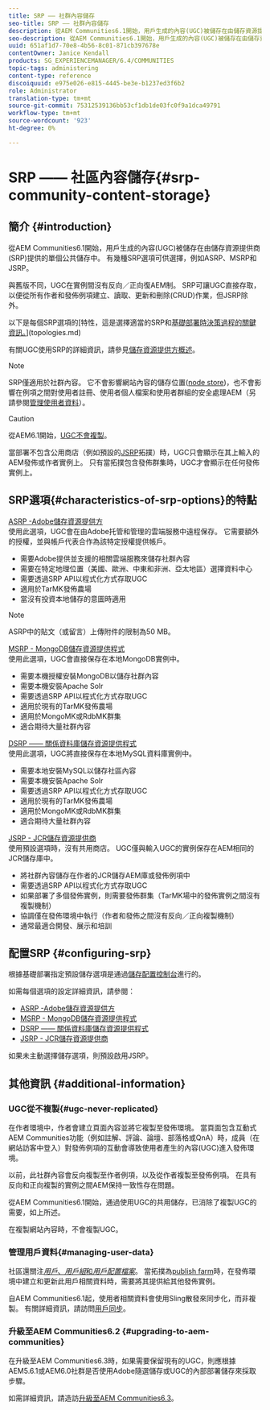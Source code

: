 ```yaml
---
title: SRP —— 社群內容儲存
seo-title: SRP —— 社群內容儲存
description: 從AEM Communities6.1開始，用戶生成的內容(UGC)被儲存在由儲存資源提供商(SRP)提供的單個公共儲存中
seo-description: 從AEM Communities6.1開始，用戶生成的內容(UGC)被儲存在由儲存資源提供商(SRP)提供的單個公共儲存中
uuid: 651af1d7-70e8-4b56-8c01-871cb397678e
contentOwner: Janice Kendall
products: SG_EXPERIENCEMANAGER/6.4/COMMUNITIES
topic-tags: administering
content-type: reference
discoiquuid: e975e026-e815-4445-be3e-b1237ed3f6b2
role: Administrator
translation-type: tm+mt
source-git-commit: 75312539136bb53cf1db1de03fc0f9a1dca49791
workflow-type: tm+mt
source-wordcount: '923'
ht-degree: 0%

---
```



# SRP —— 社區內容儲存{#srp-community-content-storage}

## 簡介 {#introduction}

從AEM Communities6.1開始，用戶生成的內容(UGC)被儲存在由儲存資源提供商(SRP)提供的單個公共儲存中。 有幾種SRP選項可供選擇，例如ASRP、MSRP和JSRP。

與舊版不同，UGC在實例間沒有反向／正向復AEM制。 SRP可讓UGC直接存取，以便從所有作者和發佈例項建立、讀取、更新和刪除(CRUD)作業，但JSRP除外。

以下是每個SRP選項的[特性，這是選擇適當的SRP和[基礎部署時決策過程的關鍵資訊。](#characteristics-of-srp-options)](topologies.md)

有關UGC使用SRP的詳細資訊，請參見[儲存資源提供方概述](srp.md)。

>[!NOTE]
>
>SRP僅適用於社群內容。 它不會影響網站內容的儲存位置([node store](../../help/sites-deploying/data-store-config.md))，也不會影響在例項之間對使用者註冊、使用者個人檔案和使用者群組的安全處理AEM（另請參閱[管理使用者資料](#managing-user-data)）。

>[!CAUTION]
>
>從AEM6.1開始，[UGC不會複製](#ugc-never-replicated)。
>
>當部署不包含公用商店（例如預設的[JSRP](topologies.md#jsrp)拓撲）時，UGC只會顯示在其上輸入的AEM發佈或作者實例上。 只有當拓撲包含發佈群集時，UGC才會顯示在任何發佈實例上。

## SRP選項{#characteristics-of-srp-options}的特點

[ASRP -Adobe儲存資源提供方](asrp.md)\
使用此選項，UGC會在由Adobe托管和管理的雲端服務中遠程保存。 它需要額外的授權，並與帳戶代表合作為該特定授權提供帳戶。

* 需要Adobe提供並支援的相關雲端服務來儲存社群內容
* 需要在特定地理位置（美國、歐洲、中東和非洲、亞太地區）選擇資料中心
* 需要透過SRP API以程式化方式存取UGC
* 適用於TarMK發佈農場
* 當沒有投資本地儲存的意圖時適用

>[!NOTE]
>
>ASRP中的貼文（或留言）上傳附件的限制為50 MB。

[MSRP - MongoDB儲存資源提供程式](msrp.md)\
使用此選項，UGC會直接保存在本地MongoDB實例中。

* 需要本機授權安裝MongoDB以儲存社群內容
* 需要本機安裝Apache Solr
* 需要透過SRP API以程式化方式存取UGC
* 適用於現有的TarMK發佈農場
* 適用於MongoMK或RdbMK群集
* 適合期待大量社群內容

[DSRP —— 關係資料庫儲存資源提供程式](dsrp.md)\
使用此選項，UGC將直接保存在本地MySQL資料庫實例中。

* 需要本地安裝MySQL以儲存社區內容
* 需要本機安裝Apache Solr
* 需要透過SRP API以程式化方式存取UGC
* 適用於現有的TarMK發佈農場
* 適用於MongoMK或RdbMK群集
* 適合期待大量社群內容

[JSRP - JCR儲存資源提供商](jsrp.md)\
使用預設選項時，沒有共用商店。 UGC僅與輸入UGC的實例保存在AEM相同的JCR儲存庫中。

* 將社群內容儲存在作者的JCR儲存AEM庫或發佈例項中
* 需要透過SRP API以程式化方式存取UGC
* 如果部署了多個發佈實例，則需要發佈群集（TarMK場中的發佈實例之間沒有複製機制）
* 協調僅在發佈環境中執行（作者和發佈之間沒有反向／正向複製機制）
* 通常最適合開發、展示和培訓

## 配置SRP {#configuring-srp}

根據基礎部署指定預設儲存選項是通過[儲存配置控制台](srp-config.md)進行的。

如需每個選項的設定詳細資訊，請參閱：

* [ASRP -Adobe儲存資源提供方](asrp.md)
* [MSRP - MongoDB儲存資源提供程式](msrp.md)
* [DSRP —— 關係資料庫儲存資源提供程式](dsrp.md)
* [JSRP - JCR儲存資源提供商](jsrp.md)

如果未主動選擇儲存選項，則預設啟用JSRP。

## 其他資訊 {#additional-information}

### UGC從不複製{#ugc-never-replicated}

在作者環境中，作者會建立頁面內容並將它複製至發佈環境。 當頁面包含互動式AEM Communities功能（例如註解、評論、論壇、部落格或QnA）時，成員（在網站訪客中登入）對發佈例項的互動會導致使用者產生的內容(UGC)進入發佈環境。

以前，此社群內容會反向複製至作者例項，以及從作者複製至發佈例項。 在具有反向和正向複製的實例之間AEM保持一致性存在問題。

從AEM Communities6.1開始，通過使用UGC的共用儲存，已消除了複製UGC的需要，如上所述。

在複製網站內容時，不會複製UGC。

### 管理用戶資料{#managing-user-data}

社區還關注&#x200B;[*用戶*、*用戶組*&#x200B;和&#x200B;*用戶配置檔案*](users.md)。 當拓撲為[publish farm](../../help/sites-deploying/recommended-deploys.md#tarmk-farm)時，在發佈環境中建立和更新此用戶相關資料時，需要將其提供給其他發佈實例。

自AEM Communities6.1起，使用者相關資料會使用Sling散發來同步化，而非複製。 有關詳細資訊，請訪問[用戶同步](sync.md)。

### 升級至AEM Communities6.2 {#upgrading-to-aem-communities}

在升級至AEM Communities6.3時，如果需要保留現有的UGC，則應根據AEM5.6.1或AEM6.0社群是否使用Adobe隨選儲存或UGC的內部部署儲存來採取步驟。

如需詳細資訊，請造訪[升級至AEM Communities6.3](upgrade.md)。

